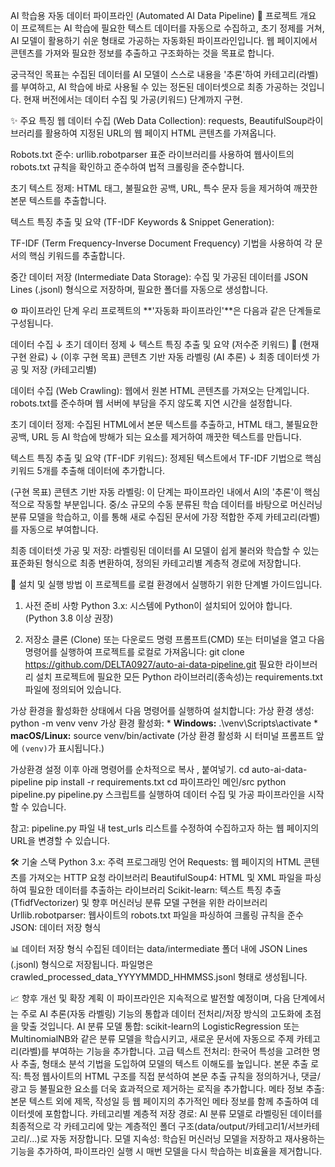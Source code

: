 AI 학습용 자동 데이터 파이프라인 (Automated AI Data Pipeline)
🌟 프로젝트 개요
이 프로젝트는 AI 학습에 필요한 텍스트 데이터를 자동으로 수집하고, 초기 정제를 거쳐, AI 모델이 활용하기 쉬운 형태로 가공하는 자동화된 파이프라인입니다. 웹 페이지에서 콘텐츠를 가져와 필요한 정보를 추출하고 구조화하는 것을 목표로 합니다.

궁극적인 목표는 수집된 데이터를 AI 모델이 스스로 내용을 '추론'하여 카테고리(라벨)를 부여하고, AI 학습에 바로 사용될 수 있는 정돈된 데이터셋으로 최종 가공하는 것입니다. 현재 버전에서는 데이터 수집 및 가공(키워드) 단계까지 구현.

✨ 주요 특징
웹 데이터 수집 (Web Data Collection): requests, BeautifulSoup라이브러리를 활용하여 지정된 URL의 웹 페이지 HTML 콘텐츠를 가져옵니다.

Robots.txt 준수: urllib.robotparser 표준 라이브러리를 사용하여 웹사이트의 robots.txt 규칙을 확인하고 준수하여 법적 크롤링을 준수합니다.

초기 텍스트 정제: HTML 태그, 불필요한 공백, URL, 특수 문자 등을 제거하여 깨끗한 본문 텍스트를 추출합니다.

텍스트 특징 추출 및 요약 (TF-IDF Keywords & Snippet Generation):

TF-IDF (Term Frequency-Inverse Document Frequency) 기법을 사용하여 각 문서의 핵심 키워드를 추출합니다.

중간 데이터 저장 (Intermediate Data Storage): 수집 및 가공된 데이터를 JSON Lines (.jsonl) 형식으로 저장하며, 필요한 폴더를 자동으로 생성합니다.

⚙️ 파이프라인 단계
우리 프로젝트의 **'자동화 파이프라인'**은 다음과 같은 단계들로 구성됩니다.

데이터 수집
↓
초기 데이터 정제
↓
텍스트 특징 추출 및 요약 (저수준 키워드) 🌟 (현재 구현 완료)
↓
(이후 구현 목표) 콘텐츠 기반 자동 라벨링 (AI 추론)
↓
최종 데이터셋 가공 및 저장 (카테고리별)

데이터 수집 (Web Crawling): 웹에서 원본 HTML 콘텐츠를 가져오는 단계입니다. robots.txt를 준수하며 웹 서버에 부담을 주지 않도록 지연 시간을 설정합니다.

초기 데이터 정제: 수집된 HTML에서 본문 텍스트를 추출하고, HTML 태그, 불필요한 공백, URL 등 AI 학습에 방해가 되는 요소를 제거하여 깨끗한 텍스트를 만듭니다.

텍스트 특징 추출 및 요약 (TF-IDF 키워드): 정제된 텍스트에서 TF-IDF 기법으로 핵심 키워드 5개를 추출해 데이터에 추가합니다.

(구현 목표) 콘텐츠 기반 자동 라벨링: 이 단계는 파이프라인 내에서 AI의 '추론'이 핵심적으로 작동할 부분입니다. 중/소 규모의 수동 분류된 학습 데이터를 바탕으로 머신러닝 분류 모델을 학습하고, 이를 통해 새로 수집된 문서에 가장 적합한 주제 카테고리(라벨)를 자동으로 부여합니다.

 최종 데이터셋 가공 및 저장: 라벨링된 데이터를 AI 모델이 쉽게 불러와 학습할 수 있는 표준화된 형식으로 최종 변환하여, 정의된 카테고리별 계층적 경로에 저장합니다.

🚀 설치 및 실행 방법
이 프로젝트를 로컬 환경에서 실행하기 위한 단계별 가이드입니다.

1. 사전 준비 사항
Python 3.x: 시스템에 Python이 설치되어 있어야 합니다. (Python 3.8 이상 권장)

2. 저장소 클론 (Clone) 또는 다운로드
명령 프롬프트(CMD) 또는 터미널을 열고 다음 명령어를 실행하여 프로젝트를 로컬로 가져옵니다:
git clone https://github.com/DELTA0927/auto-ai-data-pipeline.git
필요한 라이브러리 설치
프로젝트에 필요한 모든 Python 라이브러리(종속성)는 requirements.txt 파일에 정의되어 있습니다. 

가상 환경을 활성화한 상태에서 다음 명령어를 실행하여 설치합니다:
가상 환경 생성:
        python -m venv venv
가상 환경 활성화:
        * **Windows:**
            .\venv\Scripts\activate
        * **macOS/Linux:**
            source venv/bin/activate
        (가상 환경 활성화 시 터미널 프롬프트 앞에 `(venv)`가 표시됩니다.)

가상환경 설정 이후 아래 명령어를 순차적으로 복사 , 붙여넣기.
cd auto-ai-data-pipeline
pip install -r requirements.txt
cd 파이프라인 메인/src
python pipeline.py
pipeline.py 스크립트를 실행하여 데이터 수집 및 가공 파이프라인을 시작할 수 있습니다.

참고: pipeline.py 파일 내 test_urls 리스트를 수정하여 수집하고자 하는 웹 페이지의 URL을 변경할 수 있습니다.

🛠️ 기술 스택
Python 3.x: 주력 프로그래밍 언어
Requests: 웹 페이지의 HTML 콘텐츠를 가져오는 HTTP 요청 라이브러리
BeautifulSoup4: HTML 및 XML 파일을 파싱하여 필요한 데이터를 추출하는 라이브러리
Scikit-learn: 텍스트 특징 추출(TfidfVectorizer) 및 향후 머신러닝 분류 모델 구현을 위한 라이브러리
Urllib.robotparser: 웹사이트의 robots.txt 파일을 파싱하여 크롤링 규칙을 준수
JSON: 데이터 저장 형식

📊 데이터 저장 형식
수집된 데이터는 data/intermediate 폴더 내에 JSON Lines (.jsonl) 형식으로 저장됩니다. 파일명은 crawled_processed_data_YYYYMMDD_HHMMSS.jsonl 형태로 생성됩니다.

📈 향후 개선 및 확장 계획
이 파이프라인은 지속적으로 발전할 예정이며, 다음 단계에서는 주로 AI 추론(자동 라벨링) 기능의 통합과 데이터 전처리/저장 방식의 고도화에 초점을 맞출 것입니다.
AI 분류 모델 통합: scikit-learn의 LogisticRegression 또는 MultinomialNB와 같은 분류 모델을 학습시키고, 새로운 문서에 자동으로 주제 카테고리(라벨)를 부여하는 기능을 추가합니다.
고급 텍스트 전처리: 한국어 특성을 고려한 명사 추출, 형태소 분석 기법을 도입하여 모델의 텍스트 이해도를 높입니다.
본문 추출 로직: 특정 웹사이트의 HTML 구조를 직접 분석하여 본문 추출 규칙을 정의하거나, 댓글/광고 등 불필요한 요소를 더욱 효과적으로 제거하는 로직을 추가합니다.
메타 정보 추출: 본문 텍스트 외에 제목, 작성일 등 웹 페이지의 추가적인 메타 정보를 함께 추출하여 데이터셋에 포함합니다.
카테고리별 계층적 저장 경로: AI 분류 모델로 라벨링된 데이터를 최종적으로 각 카테고리에 맞는 계층적인 폴더 구조(data/output/카테고리1/서브카테고리/...)로 자동 저장합니다.
모델 지속성: 학습된 머신러닝 모델을 저장하고 재사용하는 기능을 추가하여, 파이프라인 실행 시 매번 모델을 다시 학습하는 비효율을 제거합니다.